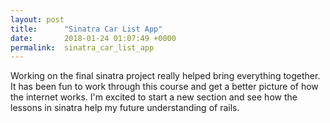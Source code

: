 ```yaml
---
layout: post
title:      "Sinatra Car List App"
date:       2018-01-24 01:07:49 +0000
permalink:  sinatra_car_list_app
---
```



Working on the final sinatra project really helped bring everything together. It has been fun to work through this course and get a better picture of how the internet works. I'm excited to start a new section  and see how the lessons in sinatra help my future understanding of rails.
